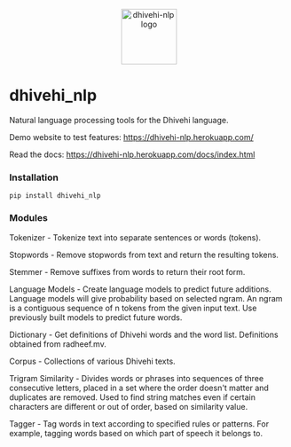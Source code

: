 <p align="center">
  <a href="https://dhivehi-nlp.herokuapp.com/" target="_blank"><img width="100" src="https://user-images.githubusercontent.com/48324626/114336169-c8ef6100-9b67-11eb-848b-31abf6a68e3b.png" alt="dhivehi-nlp logo"></a>
</p>

# dhivehi_nlp

Natural language processing tools for the Dhivehi language.

Demo website to test features: https://dhivehi-nlp.herokuapp.com/

Read the docs: https://dhivehi-nlp.herokuapp.com/docs/index.html

### Installation

```
pip install dhivehi_nlp
```

### Modules

Tokenizer - Tokenize text into separate sentences or words (tokens).

Stopwords - Remove stopwords from text and return the resulting tokens.

Stemmer - Remove suffixes from words to return their root form.

Language Models - Create language models to predict future additions. Language
models will give probability based on selected ngram. An ngram is a contiguous
sequence of n tokens from the given input text. Use previously built models to
predict future words.

Dictionary - Get definitions of Dhivehi words and the word list. Definitions
obtained from radheef.mv. 

Corpus - Collections of various Dhivehi texts.

Trigram Similarity - Divides words or phrases into sequences of three
consecutive letters, placed in a set where the order doesn't matter and
duplicates are removed. Used to find string matches even if certain characters
are different or out of order, based on similarity value.

Tagger - Tag words in text according to specified rules or patterns. For
example, tagging words based on which part of speech it belongs to.
